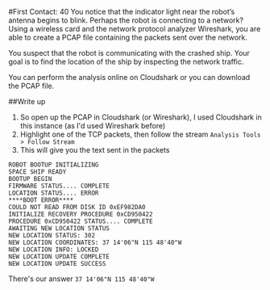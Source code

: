 #First Contact: 40
You notice that the indicator light near the robot’s antenna begins to blink. Perhaps the robot is connecting to a network? Using a wireless card and the network protocol analyzer Wireshark, you are able to create a PCAP file containing the packets sent over the network.

You suspect that the robot is communicating with the crashed ship. Your goal is to find the location of the ship by inspecting the network traffic.

You can perform the analysis online on Cloudshark or you can download the PCAP file.

##Write up
1. So open up the PCAP in Cloudshark (or Wireshark), I used Cloudshark in this instance (as I'd used Wireshark before)
2. Highlight one of the TCP packets, then follow the stream `Analysis Tools > Follow Stream`
3. This will give you the text sent in the packets

```
ROBOT BOOTUP INITIALIZING
SPACE SHIP READY
BOOTUP BEGIN
FIRMWARE STATUS.... COMPLETE
LOCATION STATUS.... ERROR
****BOOT ERROR****
COULD NOT READ FROM DISK ID 0xEF982DA0
INITIALIZE RECOVERY PROCEDURE 0xCD950422
PROCEDURE 0xCD950422 STATUS.... COMPLETE
AWAITING NEW LOCATION STATUS
NEW LOCATION STATUS: 302
NEW LOCATION COORDINATES: 37 14'06"N 115 48'40"W
NEW LOCATION INFO: LOCKED
NEW LOCATION UPDATE COMPLETE
NEW LOCATION UPDATE SUCCESS
```

There's our answer `37 14'06"N 115 48'40"W`

